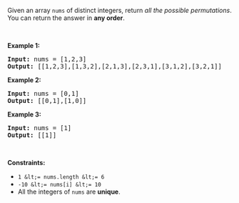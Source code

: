 Given an array `` nums `` of distinct integers, return _all the possible permutations_. You can return the answer in __any order__.

&nbsp;

__Example 1:__

<pre><strong>Input:</strong> nums = [1,2,3]
<strong>Output:</strong> [[1,2,3],[1,3,2],[2,1,3],[2,3,1],[3,1,2],[3,2,1]]
</pre>

__Example 2:__

<pre><strong>Input:</strong> nums = [0,1]
<strong>Output:</strong> [[0,1],[1,0]]
</pre>

__Example 3:__

<pre><strong>Input:</strong> nums = [1]
<strong>Output:</strong> [[1]]
</pre>

&nbsp;

__Constraints:__

*   `` 1 &lt;= nums.length &lt;= 6 ``
*   `` -10 &lt;= nums[i] &lt;= 10 ``
*   All the integers of `` nums `` are __unique__.